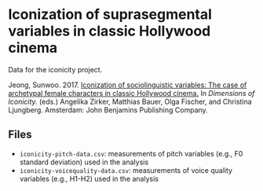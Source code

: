 # Iconization of suprasegmental variables in classic Hollywood cinema

Data for the iconicity project.

Jeong, Sunwoo. 2017. [Iconization of sociolinguistic variables: The case of archetypal female characters in classic Hollywood cinema.](https://stanford.edu/~sunwooj/documents/jeong-2017-iconicity.bib) In _Dimensions of Iconicity._ (eds.) Angelika Zirker, Matthias Bauer, Olga Fischer, and Christina Ljungberg. Amsterdam: John Benjamins Publishing Company.

## Files

* `iconicity-pitch-data.csv`: measurements of pitch variables (e.g., F0 standard deviation) used in the analysis
* `iconicity-voicequality-data.csv`: measurements of voice quality variables (e.g., H1-H2) used in the analysis
